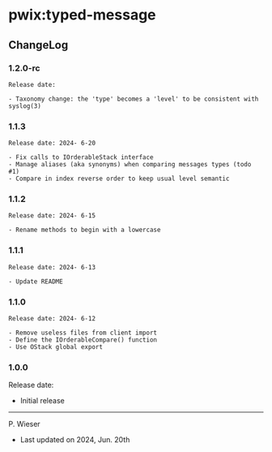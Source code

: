 # pwix:typed-message

## ChangeLog

### 1.2.0-rc

    Release date:

    - Taxonomy change: the 'type' becomes a 'level' to be consistent with syslog(3)

### 1.1.3

    Release date: 2024- 6-20

    - Fix calls to IOrderableStack interface
    - Manage aliases (aka synonyms) when comparing messages types (todo #1)
    - Compare in index reverse order to keep usual level semantic

### 1.1.2

    Release date: 2024- 6-15

    - Rename methods to begin with a lowercase

### 1.1.1

    Release date: 2024- 6-13

    - Update README

### 1.1.0

    Release date: 2024- 6-12

    - Remove useless files from client import
    - Define the IOrderableCompare() function
    - Use OStack global export

### 1.0.0

Release date:

- Initial release

---
P. Wieser
- Last updated on 2024, Jun. 20th
